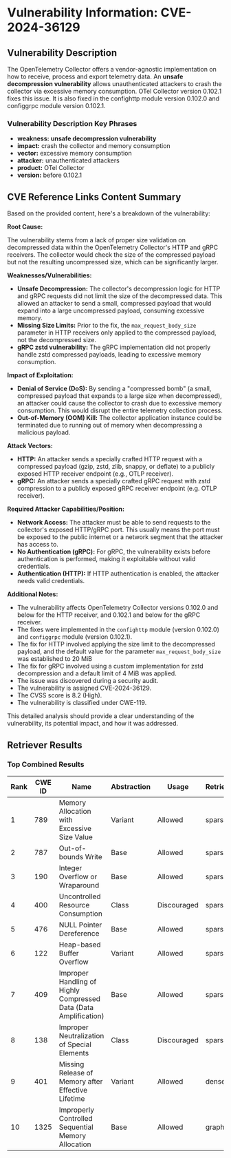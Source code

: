 # Vulnerability Information: CVE-2024-36129

## Vulnerability Description
The OpenTelemetry Collector offers a vendor-agnostic implementation on how to receive, process and export telemetry data. An **unsafe decompression vulnerability** allows unauthenticated attackers to crash the collector via excessive memory consumption. OTel Collector version 0.102.1 fixes this issue. It is also fixed in the confighttp module version 0.102.0 and configgrpc module version 0.102.1.

### Vulnerability Description Key Phrases
- **weakness:** **unsafe decompression vulnerability**
- **impact:** crash the collector and memory consumption
- **vector:** excessive memory consumption
- **attacker:** unauthenticated attackers
- **product:** OTel Collector
- **version:** before 0.102.1

## CVE Reference Links Content Summary
Based on the provided content, here's a breakdown of the vulnerability:

**Root Cause:**

The vulnerability stems from a lack of proper size validation on decompressed data within the OpenTelemetry Collector's HTTP and gRPC receivers. The collector would check the size of the compressed payload but not the resulting uncompressed size, which can be significantly larger.

**Weaknesses/Vulnerabilities:**

*   **Unsafe Decompression:** The collector's decompression logic for HTTP and gRPC requests did not limit the size of the decompressed data. This allowed an attacker to send a small, compressed payload that would expand into a large uncompressed payload, consuming excessive memory.
*   **Missing Size Limits:** Prior to the fix, the `max_request_body_size` parameter in HTTP receivers only applied to the compressed payload, not the decompressed size.
*   **gRPC zstd vulnerability:** The gRPC implementation did not properly handle zstd compressed payloads, leading to excessive memory consumption.

**Impact of Exploitation:**

*   **Denial of Service (DoS):** By sending a "compressed bomb" (a small, compressed payload that expands to a large size when decompressed), an attacker could cause the collector to crash due to excessive memory consumption. This would disrupt the entire telemetry collection process.
*   **Out-of-Memory (OOM) Kill:** The collector application instance could be terminated due to running out of memory when decompressing a malicious payload.

**Attack Vectors:**

*   **HTTP:** An attacker sends a specially crafted HTTP request with a compressed payload (gzip, zstd, zlib, snappy, or deflate) to a publicly exposed HTTP receiver endpoint (e.g., OTLP receiver).
*   **gRPC:** An attacker sends a specially crafted gRPC request with zstd compression to a publicly exposed gRPC receiver endpoint (e.g. OTLP receiver).

**Required Attacker Capabilities/Position:**

*   **Network Access:** The attacker must be able to send requests to the collector's exposed HTTP/gRPC port. This usually means the port must be exposed to the public internet or a network segment that the attacker has access to.
*   **No Authentication (gRPC):** For gRPC, the vulnerability exists before authentication is performed, making it exploitable without valid credentials.
*   **Authentication (HTTP):** If HTTP authentication is enabled, the attacker needs valid credentials.

**Additional Notes:**

*   The vulnerability affects OpenTelemetry Collector versions 0.102.0 and below for the HTTP receiver, and 0.102.1 and below for the gRPC receiver.
*   The fixes were implemented in the `confighttp` module (version 0.102.0) and `configgrpc` module (version 0.102.1).
*   The fix for HTTP involved applying the size limit to the decompressed payload, and the default value for the parameter `max_request_body_size` was established to 20 MiB
*   The fix for gRPC involved using a custom implementation for zstd decompression and a default limit of 4 MiB was applied.
*   The issue was discovered during a security audit.
*   The vulnerability is assigned CVE-2024-36129.
*   The CVSS score is 8.2 (High).
*   The vulnerability is classified under CWE-119.

This detailed analysis should provide a clear understanding of the vulnerability, its potential impact, and how it was addressed.

## Retriever Results

### Top Combined Results

| Rank | CWE ID | Name | Abstraction | Usage  | Retrievers | Individual Scores |
|------|--------|------|-------------|-------|------------|-------------------|
| 1 | 789 | Memory Allocation with Excessive Size Value | Variant | Allowed | sparse | 0.276 |
| 2 | 787 | Out-of-bounds Write | Base | Allowed | sparse | 0.264 |
| 3 | 190 | Integer Overflow or Wraparound | Base | Allowed | sparse | 0.248 |
| 4 | 400 | Uncontrolled Resource Consumption | Class | Discouraged | sparse | 0.247 |
| 5 | 476 | NULL Pointer Dereference | Base | Allowed | sparse | 0.244 |
| 6 | 122 | Heap-based Buffer Overflow | Variant | Allowed | sparse | 0.244 |
| 7 | 409 | Improper Handling of Highly Compressed Data (Data Amplification) | Base | Allowed | sparse | 0.237 |
| 8 | 138 | Improper Neutralization of Special Elements | Class | Discouraged | sparse | 0.237 |
| 9 | 401 | Missing Release of Memory after Effective Lifetime | Variant | Allowed | dense | 0.468 |
| 10 | 1325 | Improperly Controlled Sequential Memory Allocation | Base | Allowed | graph | 0.004 |


